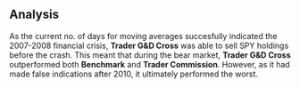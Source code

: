 ## Analysis

As the current no. of days for moving averages succesfully indicated the 2007-2008 financial crisis, **Trader G&D Cross** was able to sell SPY holdings before the crash. This meant that during the bear market, **Trader G&D Cross** outperformed both **Benchmark** and **Trader Commission**. However, as it had made false indications after 2010, it ultimately performed the worst.

